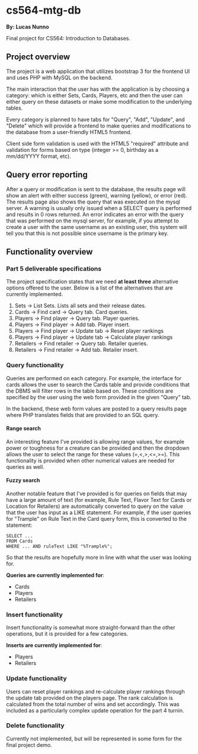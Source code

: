 cs564-mtg-db
============
**By: Lucas Nunno**

Final project for CS564: Introduction to Databases.

## Project overview
The project is a web application that utilizes bootstrap 3 for the frontend UI and uses PHP with MySQL on the backend.

The main interaction that the user has with the application is by choosing a category: which is either Sets, Cards, Players, etc and then the user can either query on these datasets or make some modification to the underlying tables.

Every category is planned to have tabs for "Query", "Add", "Update", and "Delete" which will provide a frontend to make queries and modifications to the database from a user-friendly HTML5 frontend. 

Client side form validation is used with the HTML5 "required" attribute and validation for forms based on type (integer >= 0, birthday as a mm/dd/YYYY format, etc).

## Query error reporting
After a query or modification is sent to the database, the results page will show an alert with either success (green), warning (yellow), or error (red). The results page also shows the query that was executed on the mysql server. A warning is usually only issued when a SELECT query is performed and results in 0 rows returned. An error indicates an error with the query that was performed on the mysql server, for example, if you attempt to create a user with the same username as an existing user, this system will tell you that this is not possible since username is the primary key. 

## Functionality overview 

### Part 5 deliverable specifications
The project specification states that we need **at least three** alternative options offered to the user. Below is a list of the alternatives that are currently implemented.

1. Sets -> List Sets. Lists all sets and their release dates.
2. Cards -> Find card -> Query tab. Card queries.
3. Players -> Find player -> Query tab. Player queries.
4. Players -> Find player -> Add tab. Player insert.
5. Players -> Find player -> Update tab -> Reset player rankings
6. Players -> Find player -> Update tab -> Calculate player rankings
7. Retailers -> Find retailer -> Query tab. Retailer queries.
8. Retailers -> Find retailer -> Add tab. Retailer insert.

### Query functionality
Queries are performed on each category. For example, the interface for cards allows the user to search the Cards table and provide conditions that the DBMS will filter rows in the table based on. These conditions are specified by the user using the web form provided in the given "Query" tab.

In the backend, these web form values are posted to a query results page where PHP translates fields that are provided to an SQL query. 

#### Range search
An interesting feature I've provided is allowing range values, for example power or toughness for a creature can be provided and then the dropdown allows the user to select the range for these values (=,<,>,<=,>=). This functionality is provided when other numerical values are needed for queries as well.

#### Fuzzy search
Another notable feature that I've provided is for queries on fields that may have a large amount of text (for example, Rule Text, Flavor Text for Cards or Location for Retailers) are automatically converted to query on the value that the user has input as a LIKE statement. For example, if the user queries for "Trample" on Rule Text in the Card query form, this is converted to the statement:

    SELECT ...
    FROM Cards
    WHERE ... AND ruleText LIKE "%Trample%";
    
So that the results are hopefully more in line with what the user was looking for.

**Queries are currently implemented for**:
* Cards
* Players
* Retailers

### Insert functionality
Insert functionality is somewhat more straight-forward than the other operations, but it is provided for a few categories.

**Inserts are currently implemented for**:
* Players
* Retailers

### Update functionality
Users can reset player rankings and re-calculate player rankings through the update tab provided on the players page. The rank calculation is calculated from the total number of wins and set accordingly. This was included as a particularly complex update operation for the part 4 turnin.

### Delete functionality
Currently not implemented, but will be represented in some form for the final project demo.





